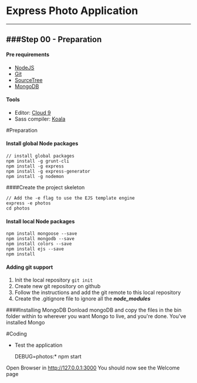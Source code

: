 Express Photo Application
=====================

----------------------------------------------------------------------------
###Step 00 - Preparation
----------------------------------------------------------------------------

#### Pre requirements
* [NodeJS](https://nodejs.org/)
* [Git](https://git-scm.com/downloads)
* [SourceTree](https://www.sourcetreeapp.com/)
* [MongoDB](https://www.mongodb.org/downloads)

#### Tools
* Editor: [Cloud 9](https://c9.io/)
* Sass compiler: [Koala](http://koala-app.com/)

#Preparation

#### Install global Node packages

    // install global packages
    npm install -g grunt-cli
    npm install -g express
    npm install -g express-generator
    npm install -g nodemon
    
####Create the project skeleton
 
    // Add the -e flag to use the EJS template engine
    express -e photos
    cd photos

#### Install local Node packages

	npm install mongoose --save
	npm install mongodb --save
	npm install colors --save
    npm install ejs --save
    npm install

#### Adding git support

 1. Init the local repository `git init`
 2. Create new git repository on github
 2. Follow the instructions and add the git remote to this local repository
 3. Create the .gitignore file to ignore all the ___node_modules___

####Installing MongoDB
 Donload mongoDB and copy the files in the bin folder within
 to wherever you want Mongo to live, and you're done. You've installed Mongo

#Coding

* Test the application

    DEBUG=photos:* npm start

>
Open Browser in http://127.0.0.1:3000
You should now see the Welcome page
